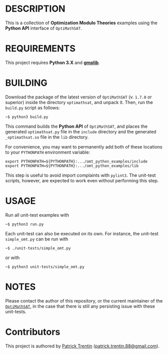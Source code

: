 # DESCRIPTION

This is a collection of **Optimization Modulo Theories** examples
using the **Python API** interface of `OptiMathSAT`.


# REQUIREMENTS

This project requires **Python 3.X** and [**gmplib**](https://gmplib.org/).


# BUILDING

Download the package of the latest version of `OptiMathSAT` (v. `1.7.0` or superior)
inside the directory `optimathsat`, and unpack it. Then, run the `build.py` script
as follows:

    ~$ python3 build.py

This command builds the **Python API** of `OptiMathSAT`, and places the generated
`optimathsat.py` file in the `include` directory and the generated `_optimathsat.so`
file in the `lib` directory.

For convenience, you may want to permanently add both of these locations to your
`PYTHONPATH` environment variable:

    export PYTHONPATH=${PYTHONPATH}:.../omt_python_examples/include
    export PYTHONPATH=${PYTHONPATH}:.../omt_python_examples/lib

This step is useful to avoid import complaints with `pylint3`. The unit-test
scripts, however, are expected to work even without performing this step.


# USAGE

Run all unit-test examples with

    ~$ python3 run.py

Each unit-test can also be executed on its own.
For instance, the unit-test `simple_omt.py` can
be run with

    ~$ ./unit-tests/simple_omt.py

or with

    ~$ python3 unit-tests/simple_omt.py

    
# NOTES

Please contact the author of this repository, or the current maintainer
of the [`OptiMathSAT`](http://optimathsat.disi.unitn.it/), in the case
that there is still any persisting issue with these unit-tests.


# Contributors

This project is authored by [Patrick Trentin](http://www.patricktrentin.com) (<patrick.trentin.88@gmail.com>).


